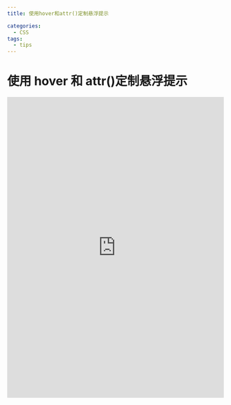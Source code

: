 ```yaml
---
title: 使用hover和attr()定制悬浮提示

categories:
  - CSS
tags:
  - tips
---
```


# 使用 hover 和 attr()定制悬浮提示

<iframe height="700" style="width: 100%;" scrolling="no" title="Untitled" src="https://codepen.io/javascriptfield/embed/KKodyEg?default-tab=html%2Cresult" frameborder="no" loading="lazy" allowtransparency="true" allowfullscreen="true">
  See the Pen <a href="https://codepen.io/javascriptfield/pen/KKodyEg">
  Untitled</a> by ye (<a href="https://codepen.io/javascriptfield">@javascriptfield</a>)
  on <a href="https://codepen.io">CodePen</a>.
</iframe>
